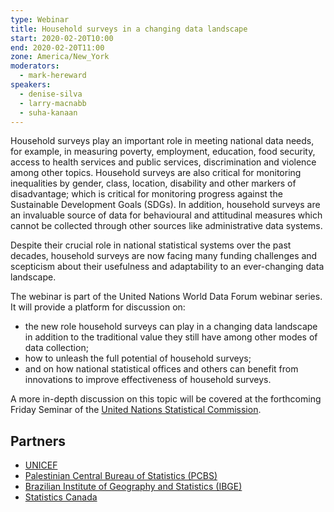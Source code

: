 ```yaml
---
type: Webinar
title: Household surveys in a changing data landscape
start: 2020-02-20T10:00
end: 2020-02-20T11:00
zone: America/New_York
moderators:
  - mark-hereward
speakers:
  - denise-silva
  - larry-macnabb
  - suha-kanaan
---
```


Household surveys play an important role in meeting national data needs, for
example, in measuring poverty, employment, education, food security, access to
health services and public services, discrimination and violence among other
topics. Household surveys are also critical for monitoring inequalities by
gender, class, location, disability and other markers of disadvantage; which is
critical for monitoring progress against the Sustainable Development Goals
(SDGs). In addition, household surveys are an invaluable source of data for
behavioural and attitudinal measures which cannot be collected through other
sources like administrative data systems.

Despite their crucial role in national statistical systems over the past
decades, household surveys are now facing many funding challenges and scepticism
about their usefulness and adaptability to an ever-changing data landscape.

The webinar is part of the United Nations World Data Forum webinar series. It
will provide a platform for discussion on:

- the new role household surveys can play in a changing data landscape in
  addition to the traditional value they still have among other modes of data
  collection;
- how to unleash the full potential of household surveys;
- and on how national statistical offices and others can benefit from
  innovations to improve effectiveness of household surveys.

A more in-depth discussion on this topic will be covered at the forthcoming
Friday Seminar of the
[United Nations Statistical Commission](https://unstats.un.org/unsd/statcom/51st-session/).

## Partners

- [UNICEF](https://www.unicef.org/)
- [Palestinian Central Bureau of Statistics (PCBS)](http://www.pcbs.gov.ps/default.aspx)
- [Brazilian Institute of Geography and Statistics (IBGE)](https://www.ibge.gov.br/en/home-eng.html)
- [Statistics Canada](https://www.ibge.gov.br/en/home-eng.html)
